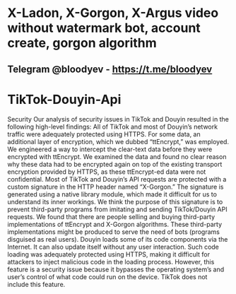 # X-Ladon, X-Gorgon, X-Argus video without watermark bot, account create, gorgon algorithm


## Telegram @bloodyev - https://t.me/bloodyev

# TikTok-Douyin-Api
Security Our analysis of security issues in TikTok and Douyin resulted in the following high-level findings:  All of TikTok and most of Douyin’s network traffic were adequately protected using HTTPS. For some data, an additional layer of encryption, which we dubbed “ttEncrypt,” was employed. We engineered a way to intercept the clear-text data before they were encrypted with ttEncrypt. We examined the data and found no clear reason why these data had to be encrypted again on top of the existing transport encryption provided by HTTPS, as these ttEncrypt-ed data were not confidential. Most of TikTok and Douyin’s API requests are protected with a custom signature in the HTTP header named “X-Gorgon.” The signature is generated using a native library module, which made it difficult for us to understand its inner workings. We think the purpose of this signature is to prevent third-party programs from imitating and sending TikTok/Douyin API requests. We found that there are people selling and buying third-party implementations of ttEncrypt and X-Gorgon algorithms. These third-party implementations might be produced to serve the need of bots (programs disguised as real users). Douyin loads some of its code components via the Internet. It can also update itself without any user interaction. Such code loading was adequately protected using HTTPS, making it difficult for attackers to inject malicious code in the loading process. However, this feature is a security issue because it bypasses the operating system’s and user’s control of what code could run on the device. TikTok does not include this feature.

